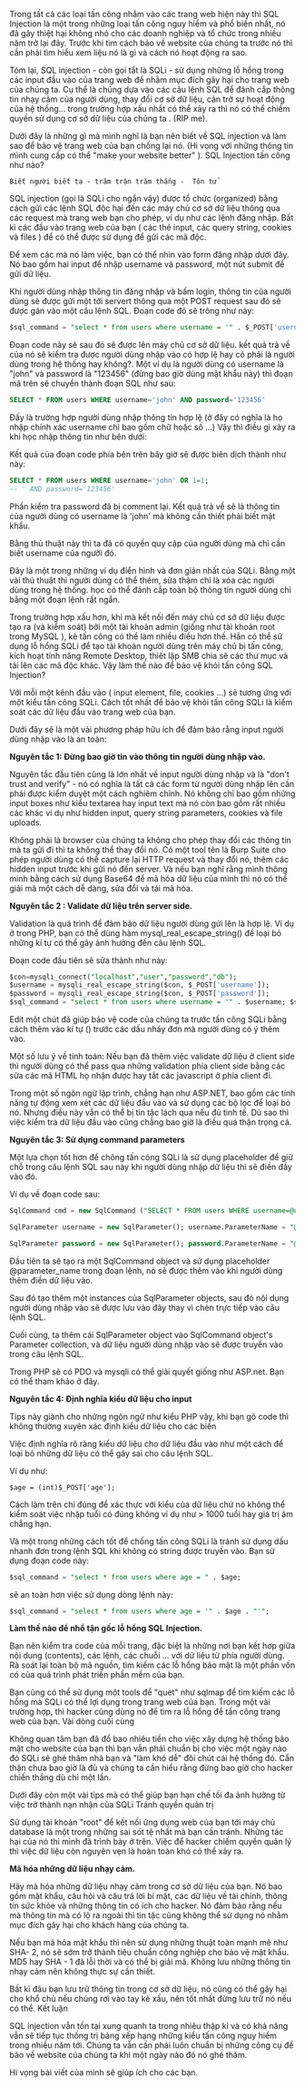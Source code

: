 Trong tất cả các loại tấn công nhằm vào các trang web hiện này thì SQL Injection là một trong những loại tấn công nguy hiểm và phổ biến nhất, nó đã gây thiệt hại không nhỏ cho các doanh nghiệp và tổ chức trong nhiều năm trở lại đây. Trước khi tìm cách bảo về website của chúng ta trước nó thì cần phải tìm hiểu xem liệu nó là gì và cách nó hoạt động ra sao.

Tóm lại, SQL injection -  còn gọi tắt là SQLi - sử dụng những lỗ hổng trong các input đầu vào của trang web để nhằm mục đích gây hại cho trang web của chúng ta. Cụ thể là chúng dựa vào các câu lệnh SQL để đánh cắp thông tin nhạy cảm của người dùng, thay đổi cơ sở dữ liệu, cản trở sự hoạt động của hệ thống... trong trường hợp xấu nhất có thể xảy ra thì nó có thể chiềm quyền sử dụng cơ sở dữ liệu của chúng ta . (RIP me).

Dưới đây là những gì mà mình nghĩ là bạn nên biết về SQL injection và làm sao để bảo vệ trang web của bạn chống lại nó. (Hi vọng với những thông tin mình cung cấp có thể "make your website better" ).
SQL Injection tấn công như nào?

    Biết người biết ta - trăm trận trăm thắng -  Tôn tử

SQL injection (gọi là SQLi cho ngắn vậy) được tổ chức (organized) bằng cách gửi các lệnh SQL độc hại đến các máy chủ cơ sở dữ liệu thông qua các request mà trang web bạn cho phép, ví dụ như các lệnh đăng nhập. Bất kì các đầu vào trang web của bạn ( các thẻ input, các query string, cookies và files ) để có thể được sử dụng để gửi các mã độc.

Để xem các mà nó làm việc, bạn có thể nhìn vào form đăng nhập dưới đây. Nó bao gồm hai input để nhập username và password, một nút submit để gửi dữ liệu.

Khi người dùng nhập thông tin đăng nhập và bấm login, thông tin của người dùng sẽ được gửi một tới servert thông qua một POST request sau đó sẽ được gán vào một câu lệnh SQL. Đoạn code đó sẽ trông như này:
```sql
$sql_command = "select * from users where username = '" . $_POST['username']; $sql_command .= "' AND password = '" . $_POST['password'] . "'"; 
```
Đoạn code này sẽ sau đó sẽ được lên máy chủ cơ sở dữ liệu. kết quả trả về của nó sẽ kiểm tra được người dùng nhập vào có hợp lệ hay có phải là người dùng trong hệ thống hay không?. Một ví dụ là người dùng có username là "john" và password là "123456" (đừng bao giờ dùng mật khẩu này) thì đoạn mã trên sẽ chuyển thành đoạn SQL như sau:
```sql
SELECT * FROM users WHERE username='john' AND password='123456' 
```
Đấy là trường hợp người dùng nhập thông tin hợp lệ (ở đây có nghĩa là họ nhập chính xác username chỉ bao gồm chữ hoặc số ...) Vậy thì điều gì xảy ra khi học nhập thông tin như bên dưới:

Kết quả của đoạn code phía bên trên bây giờ sẽ được biên dịch thành như này:
```sql
SELECT * FROM users WHERE username='john' OR 1=1; 
-- ' AND password='123456' 
```
Phần kiểm tra password đã bị comment lại. Kết quả trả về sẽ là thông tin của người dùng có username là 'john' mà không cần thiết phải biết mật khẩu.

Bằng thủ thuật này thì ta đã có quyền quy cập của người dùng mà chỉ cần biết username của người đó.

Đây là một trong những ví dụ điển hình và đơn giản nhất của SQLi. Bằng một vài thủ thuật thì người dùng có thể thêm, sửa thậm chí là xóa các người dùng trong hệ thống. học có thể đánh cắp toàn bộ thông tin người dùng chỉ bằng một đoạn lệnh rất ngắn.

Trong trường hợp xấu hơn, khi mà kết nối đến máy chủ cơ sở dữ liệu được tạo ra (và kiểm soát) bởi một tài khoản admin (giống như tài khoản root trong MySQL ), kẻ tấn công có thể làm nhiều điều hơn thế. Hắn có thể sử dụng lỗ hổng SQLi để tạo tài khoản người dùng trên máy chủ bị tấn công, kích hoạt tính năng Remote Desktop, thiết lập SMB chia sẽ các thư mục và tải lên các mã độc khác.
Vậy làm thế nào để bảo vệ khỏi tấn công SQL Injection?

Với mỗi một kênh đầu vào ( input element, file, cookies ...) sẽ tương ứng với một kiểu tấn công SQLi. Cách tốt nhất để bảo vệ khỏi tấn công SQLi là kiểm soát các dữ liệu đầu vào trang web của bạn. 

Dưới đây sẽ là một vài phương pháp hữu ích để đảm bảo rằng input người dùng nhập vào là an toàn:

**Nguyên tắc 1: Đừng bao giờ tin vào thông tin người dùng nhập vào.**

Nguyên tắc đầu tiên cũng là lớn nhất về input người dùng nhập và là "don't trust and verify" -  nó có nghĩa là tất cả các form từ người dùng nhập lên cần phải được kiểm duyệt một cách nghiêm chỉnh. Nó không chỉ bao gồm những input boxes như kiểu textarea hay input text mà nó còn bao gồm rất nhiều các khác ví dụ như hidden input, query string parameters, cookies và file uploads.

Không phải là browser của chúng ta không cho phép thay đổi các thông tin mà ta gửi đi thì ta không thể thay đổi nó. Có một tool tên là Burp Suite cho phép người dùng có thể capture lại HTTP request và thay đổi nó, thêm các hidden input trước khi gửi nó đến server. Và nếu bạn nghĩ rằng mình thông minh bằng cách sử dụng Base64 để mã hóa dữ liệu của mình thì nó có thể giải mã một cách dễ dàng, sửa đổi và tái mã hóa.

**Nguyên tắc 2 : Validate dữ liệu trên server side.**

Validation là quá trình để đảm bảo dữ liệu người dùng gửi lên là hợp lệ. Ví dụ ở trong PHP, bạn có thể dùng hàm mysql_real_escape_string() để loại bỏ những kí tự có thể gây ảnh hưởng đến câu lệnh SQL.

Đoạn code đầu tiên sẽ sửa thành như này: 
```sql
$con=mysqli_connect("localhost","user","password","db");
$username = mysqli_real_escape_string($con, $_POST['username']); 
$password = mysqli_real_escape_string($con, $_POST['password']); 
$sql_command = "select * from users where username = '" . $username; $sql_command .= "' AND password = '" . $password . "'"; 
```
Edit một chút đã giúp bảo vệ code của chúng ta trước tấn công SQLi bằng cách thêm vào kí tự (\) trước các dấu nháy đơn mà người dùng có ý thêm vào.

Một số lưu ý về tính toán:  Nếu bạn đã thêm việc validate dữ liệu ở client side thì người dùng có thể pass qua những validation phía client side bằng các sửa các mã HTML họ nhận được hay tắt các javascript ở phía client đi. 

Trong một số ngôn ngữ lập trình, chẳng hạn như ASP.NET, bao gồm các tính năng tự động xem xét các dữ liệu đầu vào và sử dụng các bộ lọc để loại bỏ nó. Nhưng điều này vẫn có thể bị tin tặc lách qua nếu đủ tinh tế. Dù sao thì việc kiểm tra dữ liệu đầu vào cũng chẳng bao giờ là điều quá thận trọng cả.

**Nguyên tắc 3: Sử dụng command parameters**

Một lựa chọn tốt hơn để chông tấn công SQLi là sử dụng placeholder để giữ chỗ trong câu lệnh SQL sau này khi người dùng nhập dữ liệu thì sẽ điền đầy vào đó.

Ví dụ về đoạn code sau: 
```sql
SqlCommand cmd = new SqlCommand ("SELECT * FROM users WHERE username=@username AND password=@password",con); 

SqlParameter username = new SqlParameter(); username.ParameterName = "@username"; username.value = txtUsername.Text; cmd.Parameters.Add(username); 

SqlParameter password = new SqlParameter(); password.ParameterName = "@password"; password.value = txtPassword.Text; cmd.Parameters.Add(password); 
```
Đầu tiên ta sẽ tạo ra một SqlCommand  object và sử dụng placeholder  @parameter_name trong đoạn lệnh, nó sẽ được thêm vào khi người dùng thêm điền dữ liệu vào.

Sau đó tạo thêm một instances của  SqlParameter objects, sau đó nội dụng người dùng nhập vào sẽ được lưu vào đây thay vì chèn trực tiếp vào câu lệnh SQL.

Cuối cùng, ta thêm cái  SqlParameter object vào SqlCommand object's Parameter collection, và dữ liệu người dùng nhập vào sẽ được truyền vào trong câu lệnh SQL.

Trong PHP sẽ có PDO và mysqli có thể giải quyết giống như ASP.net. Bạn có thể tham khảo ở đây.

**Nguyên tắc 4: Định nghĩa kiểu dữ liệu cho input**

Tips này giành cho những ngôn ngữ như kiểu PHP vậy, khi bạn gõ code thì không thường xuyên xác định kiểu dữ liệu cho các biến

Việc định nghĩa rõ ràng kiểu dữ liệu cho dữ liệu đầu vào như một cách để loại bỏ những dữ liệu có thể gây sai cho câu lệnh SQL.

Ví dụ như: 
```
$age = (int)$_POST['age']; 
```
Cách làm trên chỉ đúng để xác thực với kiểu của dữ liệu chứ nó không thể kiểm soát việc nhập tuổi có đúng không ví dụ như > 1000 tuổi hay giá trị âm chẳng hạn.

Và một trong những cách tốt để chống tấn công SQLi là tránh sử dụng dấu nhanh đơn trong lệnh SQL khi không có string được truyền vào. Bạn sử dụng đoạn code này: 
```sql
$sql_command = "select * from users where age = " . $age; 
```
sẽ an toàn hơn việc sử dụng dòng lệnh này:
```sql
$sql_command = "select * from users where age = '" . $age . "'"; 
```

**Làm thế nào để nhổ tận gốc lỗ hổng SQL Injection.**

Bạn nên kiểm tra code của mỗi trang, đặc biệt là những nơi bạn kết hơp giữa nội dung (contents), các lệnh, các chuỗi ... với dữ liệu từ phía người dùng. Rà soát lại toàn bộ mã nguồn, tìm kiếm các lỗ hổng bảo mật là một phần vốn có của quá trình phát triền phần mềm của bạn.

Bạn cũng có thể sử dụng một tools để "quét" như sqlmap để tìm kiếm các lỗ hổng mà SQLi có thể lợi dụng trong trang web của bạn. Trong một vài trường hợp, thì hacker cũng dùng nó để tìm ra lỗ hổng để tấn công trang web của bạn.
Vài dòng cuối cùng

Không quan tâm bạn đã đổ bao nhiêu tiền cho việc xây dựng hệ thống bảo mật cho website của bạn thì bạn vẫn phải chuẩn bị cho việc một ngày nào đó SQLi sẽ ghé thăm nhà bạn và "làm khó dễ" đôi chút cái hệ thống đó. Cẩn thận chưa bao giờ là đủ và chúng ta cần hiểu rằng đừng bao giờ cho hacker  chiến thắng dù chỉ một lần.

Dưới đây còn một vài tips mà có thể giúp bạn hạn chế tối đa ảnh hưởng từ việc trở thành nạn nhận của SQLi
Tránh quyền quản trị 

Sử dụng tài khoản "root" để kết nối ứng dụng web của bạn tới máy chủ database là một trong những sai sót tệ nhất mà bạn cần tránh. Những tác hại của nó thì mình đã trình bày ở trên. Việc để hacker chiếm quyền quản lý thì việc dữ liệu còn nguyên vẹn là hoàn toàn khó có thể xảy ra.

**Mã hóa những dữ liệu nhạy cảm.**

Hãy mà hóa những dữ liệu nhạy cảm trong cơ sở dữ liệu của bạn. Nó bao gồm mật khẩu, câu hỏi và câu trả lời bí mật, các dữ liệu về tài chính, thông tin sức khỏe và những thông tin có ích cho hacker. Nó đảm bảo rằng nếu mà thông tin mà có lộ ra ngoài thì tin tặc cũng không thể sử dụng nó nhằm mục đích gây hại cho khách hàng của chúng ta.

Nếu bạn mã hóa mật khẩu thì nên sử dụng những thuật toàn mạnh mẽ như SHA- 2, nó sẽ sớm trở thành tiêu chuẩn công nghiệp cho bảo vệ mật khẩu. MD5 hay SHA - 1 đã lỗi thời và có thể bị giải mã.
Không lưu những thông tin nhạy cảm nên không thực sự cần thiết.

Bất kì đâu bạn lưu trữ thông tin trong cơ sở dữ liệu, nó cũng có thể gây hại cho khổ chủ nếu chúng rơi vào tay kẻ xấu, nên tốt nhất đừng lưu trữ nó nếu có thể.
Kết luận

SQL injection vẫn tồn tại xung quanh ta trong nhiêu thập kỉ và có khả năng vẫn sẽ tiếp tục thống trị bảng xếp hạng những kiểu tấn công nguy hiểm trong nhiều năm tới. Chúng ta vẫn cần phải luôn chuẩn bị những công cụ để bảo về website của chúng ta khi một ngày nào đó nó ghé thăm.

Hi vọng bài viết của mình sẽ giúp ích cho các bạn.
